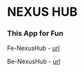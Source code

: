# **NEXUS HUB**

### This App for Fun

Fe-NexusHub - 
    [url](https://github.com/faisalalm01/Nexus_Hub-app/tree/frontend)

Be-NexusHub - 
    [url](https://github.com/faisalalm01/Nexus_Hub-app/tree/backend)